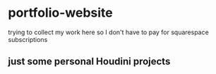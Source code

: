 # portfolio-website
trying to collect my work here so I don't have to pay for squarespace subscriptions
## just some personal Houdini projects
